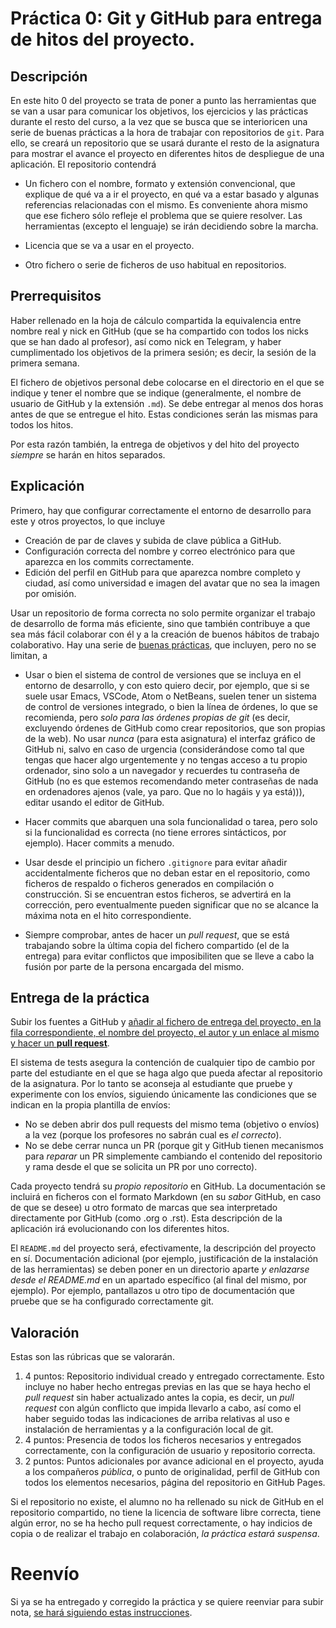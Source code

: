 Práctica 0: Git y GitHub para entrega de hitos del proyecto.
=====================================

Descripción
-----------------

En este hito 0 del proyecto se trata de poner a punto las herramientas
que se van a usar para comunicar los objetivos, los ejercicios y las
prácticas durante el resto del curso, a la vez que se busca que se
interioricen una serie de buenas prácticas a la hora de trabajar con
repositorios de `git`. Para ello, se creará un repositorio que se
usará durante el resto de la asignatura para mostrar el avance el
proyecto en diferentes hitos de despliegue de una aplicación. El
repositorio contendrá


* Un fichero con el nombre, formato y extensión convencional, que
  explique de qué va a ir el proyecto, en qué va a estar
  basado y algunas referencias relacionadas con el mismo. Es
  conveniente ahora mismo que ese fichero sólo refleje el problema
  que se quiere resolver. Las herramientas (excepto el lenguaje) se
  irán decidiendo sobre la marcha.

* Licencia que se va a usar en el proyecto.

* Otro fichero o serie de ficheros de uso habitual en repositorios.

Prerrequisitos
--------------------

Haber rellenado en la hoja de cálculo compartida la equivalencia
entre nombre real y nick en GitHub (que se ha compartido con todos los
nicks que se han dado al profesor), así como nick en Telegram, y haber cumplimentado los objetivos
de la primera sesión; es decir, la sesión de la primera semana.

El fichero de objetivos personal debe colocarse en el directorio en el
que se indique y tener el nombre que se indique (generalmente, el
nombre de usuario de GitHub y la extensión `.md`). Se debe entregar al
menos dos horas antes de que se entregue el hito. Estas condiciones
serán las mismas para todos los hitos.

Por esta razón también, la entrega de objetivos y del hito del
proyecto *siempre* se harán en hitos separados.

Explicación
----------------

Primero, hay que configurar correctamente el entorno de desarrollo para este y otros proyectos, lo que incluye
* Creación de par de claves y subida de clave pública a GitHub.
* Configuración correcta del nombre y correo electrónico para que
  aparezca en los commits correctamente.
* Edición del perfil en GitHub para que aparezca nombre completo y ciudad, así
  como universidad e imagen del avatar que no sea la imagen por omisión.

Usar un repositorio de forma correcta no solo permite organizar el
trabajo de desarrollo de forma más eficiente, sino que también contribuye a que sea
más fácil colaborar con él y a la creación de buenos hábitos de trabajo
colaborativo. Hay una serie de
[buenas prácticas](https://www.git-tower.com/learn/git/ebook/en/command-line/appendix/best-practices),
que incluyen, pero no se limitan, a

* Usar o bien el sistema de control de versiones que se incluya en el
  entorno de desarrollo, y con esto quiero decir, por ejemplo, que si
  se suele usar Emacs, VSCode, Atom o NetBeans, suelen tener un sistema de control
  de versiones integrado, o bien la línea de órdenes, lo que se recomienda, pero *solo para las órdenes propias de git* (es decir, excluyendo órdenes de GitHub como crear repositorios, que son propias de la web). No usar *nunca* (para esta asignatura) el
  interfaz gráfico de GitHub ni, salvo en caso de urgencia
  (considerándose como tal que tengas que hacer algo urgentemente y no
  tengas acceso a tu propio ordenador, sino solo a un navegador y
  recuerdes tu contraseña de GitHub (no es que estemos recomendando
  meter contraseñas de nada en ordenadores ajenos (vale, ya paro. Que
  no lo hagáis y ya está))), editar usando el
  editor de GitHub.

* Hacer commits que abarquen una sola funcionalidad o tarea, pero solo
  si la funcionalidad es correcta (no tiene errores sintácticos, por
  ejemplo). Hacer commits a menudo.

* Usar desde el principio un fichero `.gitignore` para evitar añadir
  accidentalmente ficheros que no deban estar en el repositorio, como
  ficheros de respaldo o ficheros generados en compilación o
  construcción. Si se encuentran estos ficheros, se advertirá en la corrección, pero eventualmente pueden significar que no se alcance la máxima nota en el hito correspondiente.

* Siempre comprobar, antes de hacer un *pull request*, que se está
  trabajando sobre la última copia del fichero compartido (el de la entrega) para evitar conflictos
  que imposibiliten que se lleve a cabo la fusión por parte de la
  persona encargada del mismo.

Entrega de la práctica
--------------------------------

Subir los fuentes a GitHub y
[añadir al fichero de entrega del proyecto, en la fila correspondiente, el nombre del proyecto, el autor y un enlace al mismo y hacer un **pull request**](https://github.com/JJ/IV-20-21/blob/master/proyectos/hito-0.md).

El sistema de tests asegura la contención de cualquier tipo de cambio
por parte del estudiante en el que se haga algo que pueda afectar al
repositorio de la asignatura. Por lo tanto se aconseja al estudiante
que pruebe y experimente con los envíos, siguiendo únicamente las
condiciones que se indican en la propia plantilla de envíos:

* No se deben abrir dos pull requests del mismo tema (objetivo o
envíos) a la vez (porque los profesores no sabrán cual es *el
correcto*).
* No se debe cerrar nunca un PR (porque git y GitHub tienen mecanismos
para *reparar* un PR simplemente cambiando el contenido del
repositorio y rama desde el que se solicita un PR por uno correcto).


Cada proyecto tendrá su *propio repositorio* en GitHub. La
documentación se incluirá en ficheros con el formato Markdown (en su
*sabor* GitHub, en caso de que se desee) u otro formato de marcas que
sea interpretado directamente por GitHub (como .org o .rst). Esta descripción de la
aplicación irá evolucionando con los diferentes hitos.

El `README.md` del proyecto será, efectivamente, la descripción del
proyecto en sí. Documentación adicional (por ejemplo, justificación de
la instalación de las herramientas) se deben poner en un directorio
aparte *y enlazarse desde el README.md* en un apartado específico (al
final del mismo, por ejemplo). Por ejemplo, pantallazos u otro tipo de
documentación que pruebe que se ha configurado correctamente git.

Valoración
--------------

Estas son las rúbricas que se valorarán.

1. 4 puntos: Repositorio individual creado y entregado
  correctamente. Esto incluye no haber hecho entregas previas en las
  que se haya hecho el *pull request* sin haber actualizado antes la
  copia, es decir, un *pull request* con algún conflicto que impida
  llevarlo a cabo, así como el haber seguido todas las indicaciones de arriba relativas al uso e instalación de herramientas y a la configuración local de git.
2. 4 puntos: Presencia de todos los ficheros necesarios y entregados
  correctamente, con la configuración de usuario y repositorio correcta.
3. 2 puntos: Puntos adicionales por avance adicional en el proyecto,
  ayuda a los compañeros *pública*, o punto de originalidad,
  perfil de GitHub con todos los elementos necesarios, página del
  repositorio en GitHub Pages.

Si el repositorio no existe, el alumno no ha rellenado su nick de
  GitHub en el repositorio compartido, no tiene la licencia de software libre
  correcta, tiene algún error, no se ha hecho pull request
  correctamente, o hay indicios de copia o de realizar el trabajo en colaboración, *la práctica estará
  suspensa*.

# Reenvío

Si ya se ha entregado y corregido la práctica y se quiere reenviar
para subir nota, [se hará siguiendo estas instrucciones](Reenvios).
